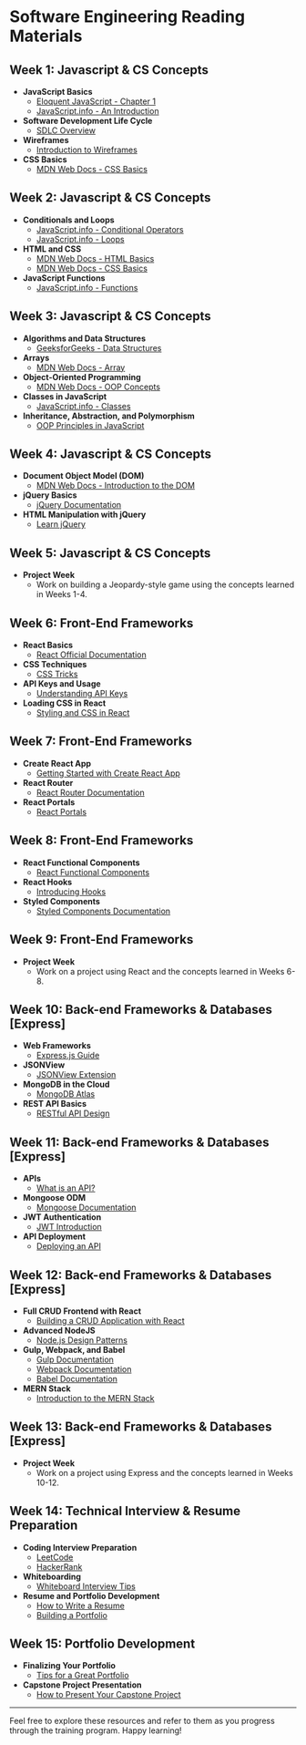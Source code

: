 # Software Engineering Reading Materials

## Week 1: Javascript & CS Concepts
- **JavaScript Basics**
  - [Eloquent JavaScript - Chapter 1](https://eloquentjavascript.net/01_values.html)
  - [JavaScript.info - An Introduction](https://javascript.info/intro)
- **Software Development Life Cycle**
  - [SDLC Overview](https://www.tutorialspoint.com/sdlc/index.htm)
- **Wireframes**
  - [Introduction to Wireframes](https://www.usability.gov/how-to-and-tools/methods/wireframing.html)
- **CSS Basics**
  - [MDN Web Docs - CSS Basics](https://developer.mozilla.org/en-US/docs/Learn/Getting_started_with_the_web/CSS_basics)

## Week 2: Javascript & CS Concepts
- **Conditionals and Loops**
  - [JavaScript.info - Conditional Operators](https://javascript.info/ifelse)
  - [JavaScript.info - Loops](https://javascript.info/while-for)
- **HTML and CSS**
  - [MDN Web Docs - HTML Basics](https://developer.mozilla.org/en-US/docs/Learn/Getting_started_with_the_web/HTML_basics)
  - [MDN Web Docs - CSS Basics](https://developer.mozilla.org/en-US/docs/Learn/Getting_started_with_the_web/CSS_basics)
- **JavaScript Functions**
  - [JavaScript.info - Functions](https://javascript.info/function-basics)

## Week 3: Javascript & CS Concepts
- **Algorithms and Data Structures**
  - [GeeksforGeeks - Data Structures](https://www.geeksforgeeks.org/data-structures/)
- **Arrays**
  - [MDN Web Docs - Array](https://developer.mozilla.org/en-US/docs/Web/JavaScript/Reference/Global_Objects/Array)
- **Object-Oriented Programming**
  - [MDN Web Docs - OOP Concepts](https://developer.mozilla.org/en-US/docs/Learn/JavaScript/Objects/Object-oriented_JS)
- **Classes in JavaScript**
  - [JavaScript.info - Classes](https://javascript.info/class)
- **Inheritance, Abstraction, and Polymorphism**
  - [OOP Principles in JavaScript](https://www.digitalocean.com/community/tutorials/understanding-classes-in-javascript)

## Week 4: Javascript & CS Concepts
- **Document Object Model (DOM)**
  - [MDN Web Docs - Introduction to the DOM](https://developer.mozilla.org/en-US/docs/Web/API/Document_Object_Model/Introduction)
- **jQuery Basics**
  - [jQuery Documentation](https://api.jquery.com/)
- **HTML Manipulation with jQuery**
  - [Learn jQuery](https://learn.jquery.com/)

## Week 5: Javascript & CS Concepts
- **Project Week**
  - Work on building a Jeopardy-style game using the concepts learned in Weeks 1-4.

## Week 6: Front-End Frameworks
- **React Basics**
  - [React Official Documentation](https://reactjs.org/docs/getting-started.html)
- **CSS Techniques**
  - [CSS Tricks](https://css-tricks.com/)
- **API Keys and Usage**
  - [Understanding API Keys](https://www.twilio.com/docs/usage/api)
- **Loading CSS in React**
  - [Styling and CSS in React](https://reactjs.org/docs/faq-styling.html)

## Week 7: Front-End Frameworks
- **Create React App**
  - [Getting Started with Create React App](https://create-react-app.dev/docs/getting-started/)
- **React Router**
  - [React Router Documentation](https://reactrouter.com/)
- **React Portals**
  - [React Portals](https://reactjs.org/docs/portals.html)

## Week 8: Front-End Frameworks
- **React Functional Components**
  - [React Functional Components](https://reactjs.org/docs/components-and-props.html)
- **React Hooks**
  - [Introducing Hooks](https://reactjs.org/docs/hooks-intro.html)
- **Styled Components**
  - [Styled Components Documentation](https://styled-components.com/docs)

## Week 9: Front-End Frameworks
- **Project Week**
  - Work on a project using React and the concepts learned in Weeks 6-8.

## Week 10: Back-end Frameworks & Databases [Express]
- **Web Frameworks**
  - [Express.js Guide](https://expressjs.com/en/starter/guide.html)
- **JSONView**
  - [JSONView Extension](https://jsonview.com/)
- **MongoDB in the Cloud**
  - [MongoDB Atlas](https://www.mongodb.com/cloud/atlas)
- **REST API Basics**
  - [RESTful API Design](https://restfulapi.net/)

## Week 11: Back-end Frameworks & Databases [Express]
- **APIs**
  - [What is an API?](https://www.mulesoft.com/resources/api/what-is-an-api)
- **Mongoose ODM**
  - [Mongoose Documentation](https://mongoosejs.com/docs/guide.html)
- **JWT Authentication**
  - [JWT Introduction](https://jwt.io/introduction/)
- **API Deployment**
  - [Deploying an API](https://dev.to/achowba/building-and-deploying-a-node-js-api-to-the-cloud-2bpi)

## Week 12: Back-end Frameworks & Databases [Express]
- **Full CRUD Frontend with React**
  - [Building a CRUD Application with React](https://www.digitalocean.com/community/tutorials/build-a-crud-application-with-react-hooks)
- **Advanced NodeJS**
  - [Node.js Design Patterns](https://www.nodejsdesignpatterns.com/)
- **Gulp, Webpack, and Babel**
  - [Gulp Documentation](https://gulpjs.com/docs/en/getting-started/quick-start)
  - [Webpack Documentation](https://webpack.js.org/concepts/)
  - [Babel Documentation](https://babeljs.io/docs/en/)
- **MERN Stack**
  - [Introduction to the MERN Stack](https://www.mongodb.com/mern-stack)

## Week 13: Back-end Frameworks & Databases [Express]
- **Project Week**
  - Work on a project using Express and the concepts learned in Weeks 10-12.

## Week 14: Technical Interview & Resume Preparation
- **Coding Interview Preparation**
  - [LeetCode](https://leetcode.com/)
  - [HackerRank](https://www.hackerrank.com/)
- **Whiteboarding**
  - [Whiteboard Interview Tips](https://www.freecodecamp.org/news/whiteboard-interview-prep/)
- **Resume and Portfolio Development**
  - [How to Write a Resume](https://www.thebalancecareers.com/how-to-write-a-professional-resume-2063237)
  - [Building a Portfolio](https://careerfoundry.com/en/blog/ux-design/how-to-create-your-ux-design-portfolio/)

## Week 15: Portfolio Development
- **Finalizing Your Portfolio**
  - [Tips for a Great Portfolio](https://www.creativebloq.com/portfolios/tips-create-perfect-design-portfolio-111517510)
- **Capstone Project Presentation**
  - [How to Present Your Capstone Project](https://www.coursera.org/lecture/digital-manufacturing-design/optional-how-to-prepare-and-present-your-capstone-project-ytsOj)

---

Feel free to explore these resources and refer to them as you progress through the training program. Happy learning!
